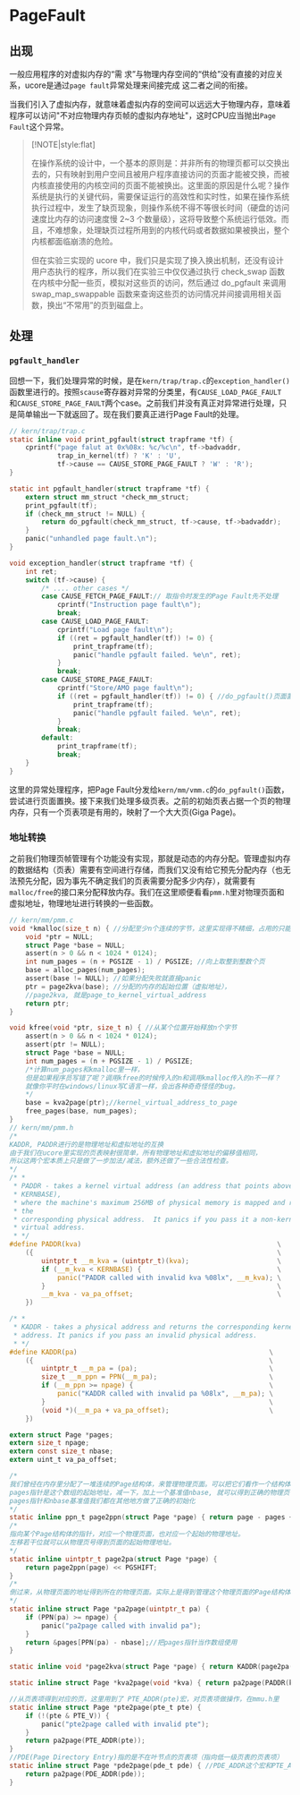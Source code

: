 # PageFault

## 出现

一般应用程序的对虚拟内存的“需 求”与物理内存空间的“供给”没有直接的对应关系，ucore是通过`page fault`异常处理来间接完成 这二者之间的衔接。

当我们引入了虚拟内存，就意味着虚拟内存的空间可以远远大于物理内存，意味着程序可以访问"不对应物理内存页帧的虚拟内存地址"，这时CPU应当抛出`Page Fault`这个异常。

> \[!NOTE\|style:flat\]
>
> 在操作系统的设计中，一个基本的原则是：并非所有的物理页都可以交换出去的，只有映射到用户空间且被用户程序直接访问的页面才能被交换，而被内核直接使用的内核空间的页面不能被换出。这里面的原因是什么呢？操作系统是执行的关键代码，需要保证运行的高效性和实时性，如果在操作系统执行过程中，发生了缺页现象，则操作系统不得不等很长时间（硬盘的访问速度比内存的访问速度慢 2~3 个数量级），这将导致整个系统运行低效。而且，不难想象，处理缺页过程所用到的内核代码或者数据如果被换出，整个内核都面临崩溃的危险。
>
> 但在实验三实现的 ucore 中，我们只是实现了换入换出机制，还没有设计用户态执行的程序，所以我们在实验三中仅仅通过执行 check\_swap 函数在内核中分配一些页，模拟对这些页的访问，然后通过 do\_pgfault 来调用 swap\_map\_swappable 函数来查询这些页的访问情况并间接调用相关函数，换出“不常用”的页到磁盘上。

## 处理

### `pgfault_handler`

回想一下，我们处理异常的时候，是在`kern/trap/trap.c`的`exception_handler()`函数里进行的。按照`scause`寄存器对异常的分类里，有`CAUSE_LOAD_PAGE_FAULT` 和`CAUSE_STORE_PAGE_FAULT`两个case。之前我们并没有真正对异常进行处理，只是简单输出一下就返回了。现在我们要真正进行Page Fault的处理。

```c
// kern/trap/trap.c
static inline void print_pgfault(struct trapframe *tf) {
    cprintf("page falut at 0x%08x: %c/%c\n", tf->badvaddr,
            trap_in_kernel(tf) ? 'K' : 'U',
            tf->cause == CAUSE_STORE_PAGE_FAULT ? 'W' : 'R');
}

static int pgfault_handler(struct trapframe *tf) {
    extern struct mm_struct *check_mm_struct;
    print_pgfault(tf);
    if (check_mm_struct != NULL) {
        return do_pgfault(check_mm_struct, tf->cause, tf->badvaddr);
    }
    panic("unhandled page fault.\n");
}

void exception_handler(struct trapframe *tf) {
    int ret;
    switch (tf->cause) {
        /* .... other cases */
        case CAUSE_FETCH_PAGE_FAULT:// 取指令时发生的Page Fault先不处理
            cprintf("Instruction page fault\n");
            break;
        case CAUSE_LOAD_PAGE_FAULT:
            cprintf("Load page fault\n");
            if ((ret = pgfault_handler(tf)) != 0) {
                print_trapframe(tf);
                panic("handle pgfault failed. %e\n", ret);
            }
            break;
        case CAUSE_STORE_PAGE_FAULT:
            cprintf("Store/AMO page fault\n");
            if ((ret = pgfault_handler(tf)) != 0) { //do_pgfault()页面置换成功时返回0
                print_trapframe(tf);
                panic("handle pgfault failed. %e\n", ret);
            }
            break;
        default:
            print_trapframe(tf);
            break;
    }
}
```

这里的异常处理程序，把Page Fault分发给`kern/mm/vmm.c`的`do_pgfault()`函数，尝试进行页面置换。接下来我们处理多级页表。之前的初始页表占据一个页的物理内存，只有一个页表项是有用的，映射了一个大大页\(Giga Page\)。

### 地址转换

之前我们物理页帧管理有个功能没有实现，那就是动态的内存分配。管理虚拟内存的数据结构（页表）需要有空间进行存储，而我们又没有给它预先分配内存（也无法预先分配，因为事先不确定我们的页表需要分配多少内存），就需要有`malloc/free`的接口来分配释放内存。我们在这里顺便看看`pmm.h`里对物理页面和虚拟地址，物理地址进行转换的一些函数。

```c
// kern/mm/pmm.c
void *kmalloc(size_t n) { //分配至少n个连续的字节，这里实现得不精细，占用的只能是整数个页。
    void *ptr = NULL;
    struct Page *base = NULL;
    assert(n > 0 && n < 1024 * 0124);
    int num_pages = (n + PGSIZE - 1) / PGSIZE; //向上取整到整数个页
    base = alloc_pages(num_pages); 
    assert(base != NULL); //如果分配失败就直接panic
    ptr = page2kva(base); //分配的内存的起始位置（虚拟地址），
    //page2kva, 就是page_to_kernel_virtual_address
    return ptr;
}

void kfree(void *ptr, size_t n) { //从某个位置开始释放n个字节
    assert(n > 0 && n < 1024 * 0124);
    assert(ptr != NULL);
    struct Page *base = NULL;
    int num_pages = (n + PGSIZE - 1) / PGSIZE; 
    /*计算num_pages和kmalloc里一样，
    但是如果程序员写错了呢？调用kfree的时候传入的n和调用kmalloc传入的n不一样？
    就像你平时在windows/linux写C语言一样，会出各种奇奇怪怪的bug。
    */
    base = kva2page(ptr);//kernel_virtual_address_to_page
    free_pages(base, num_pages);
}
// kern/mm/pmm.h
/*
KADDR, PADDR进行的是物理地址和虚拟地址的互换
由于我们在ucore里实现的页表映射很简单，所有物理地址和虚拟地址的偏移值相同，
所以这两个宏本质上只是做了一步加法/减法，额外还做了一些合法性检查。
*/
/* *
 * PADDR - takes a kernel virtual address (an address that points above
 * KERNBASE),
 * where the machine's maximum 256MB of physical memory is mapped and returns
 * the
 * corresponding physical address.  It panics if you pass it a non-kernel
 * virtual address.
 * */
#define PADDR(kva)                                                 \
    ({                                                             \
        uintptr_t __m_kva = (uintptr_t)(kva);                      \
        if (__m_kva < KERNBASE) {                                  \
            panic("PADDR called with invalid kva %08lx", __m_kva); \
        }                                                          \
        __m_kva - va_pa_offset;                                    \
    })

/* *
 * KADDR - takes a physical address and returns the corresponding kernel virtual
 * address. It panics if you pass an invalid physical address.
 * */
#define KADDR(pa)                                                \
    ({                                                           \
        uintptr_t __m_pa = (pa);                                 \
        size_t __m_ppn = PPN(__m_pa);                            \
        if (__m_ppn >= npage) {                                  \
            panic("KADDR called with invalid pa %08lx", __m_pa); \
        }                                                        \
        (void *)(__m_pa + va_pa_offset);                         \
    })

extern struct Page *pages;
extern size_t npage;
extern const size_t nbase;
extern uint_t va_pa_offset;

/* 
我们曾经在内存里分配了一堆连续的Page结构体，来管理物理页面。可以把它们看作一个结构体数组。
pages指针是这个数组的起始地址，减一下，加上一个基准值nbase, 就可以得到正确的物理页号。
pages指针和nbase基准值我们都在其他地方做了正确的初始化
*/
static inline ppn_t page2ppn(struct Page *page) { return page - pages + nbase; }
/*
指向某个Page结构体的指针，对应一个物理页面，也对应一个起始的物理地址。
左移若干位就可以从物理页号得到页面的起始物理地址。
*/
static inline uintptr_t page2pa(struct Page *page) {
    return page2ppn(page) << PGSHIFT; 
}
/*
倒过来，从物理页面的地址得到所在的物理页面。实际上是得到管理这个物理页面的Page结构体。
*/
static inline struct Page *pa2page(uintptr_t pa) {
    if (PPN(pa) >= npage) {
        panic("pa2page called with invalid pa");
    }
    return &pages[PPN(pa) - nbase];//把pages指针当作数组使用
}

static inline void *page2kva(struct Page *page) { return KADDR(page2pa(page)); }

static inline struct Page *kva2page(void *kva) { return pa2page(PADDR(kva)); }

//从页表项得到对应的页，这里用到了 PTE_ADDR(pte)宏，对页表项做操作，在mmu.h里    定义
static inline struct Page *pte2page(pte_t pte) {
    if (!(pte & PTE_V)) {
        panic("pte2page called with invalid pte");
    }
    return pa2page(PTE_ADDR(pte));
}
//PDE(Page Directory Entry)指的是不在叶节点的页表项（指向低一级页表的页表项）
static inline struct Page *pde2page(pde_t pde) { //PDE_ADDR这个宏和PTE_ADDR是一样的
    return pa2page(PDE_ADDR(pde));
}
```


